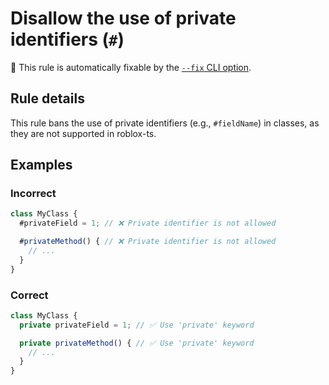 # Disallow the use of private identifiers (`#`)

🔧 This rule is automatically fixable by the [`--fix` CLI option](https://eslint.org/docs/latest/user-guide/command-line-interface#--fix).

<!-- end auto-generated rule header -->
<!-- Do not manually modify this header. Run: `npm run eslint-docs` -->

## Rule details

This rule bans the use of private identifiers (e.g., `#fieldName`) in classes,
as they are not supported in roblox-ts.

## Examples

### Incorrect

```js
class MyClass {
  #privateField = 1; // ❌ Private identifier is not allowed

  #privateMethod() { // ❌ Private identifier is not allowed
    // ...
  }
}
```

### Correct

```js
class MyClass {
  private privateField = 1; // ✅ Use 'private' keyword

  private privateMethod() { // ✅ Use 'private' keyword
    // ...
  }
}
```
